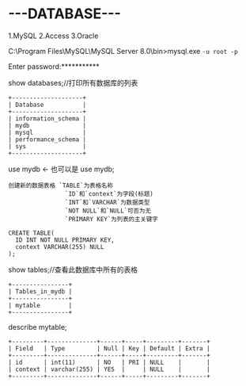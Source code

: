 # ---DATABASE---
1.MySQL
2.Access
3.Oracle


C:\Program Files\MySQL\MySQL Server 8.0\bin>mysql.exe `-u root -p`

Enter password:***********

show databases;//打印所有数据库的列表
```
+--------------------+
| Database           |
+--------------------+
| information_schema |
| mydb               |
| mysql              |
| performance_schema |
| sys                |
+--------------------+
```
use mydb ← 也可以是 use mydb;
```
创建新的数据表格 `TABLE`为表格名称
                `ID`和`context`为字段(标题)
                `INT`和`VARCHAR`为数据类型
                `NOT NULL`和`NULL`可否为无
                `PRIMARY KEY`为列表的主关键字
```
```
CREATE TABLE(
  ID INT NOT NULL PRIMARY KEY,
  context VARCHAR(255) NULL
);
```

show tables;//查看此数据库中所有的表格
```
+----------------+
| Tables_in_mydb |
+----------------+
| mytable        |
+----------------+
```
describe mytable;
```
+---------+--------------+------+-----+---------+-------+
| Field   | Type         | Null | Key | Default | Extra |
+---------+--------------+------+-----+---------+-------+
| id      | int(11)      | NO   | PRI | NULL    |       |
| context | varchar(255) | YES  |     | NULL    |       |
+---------+--------------+------+-----+---------+-------+
```


